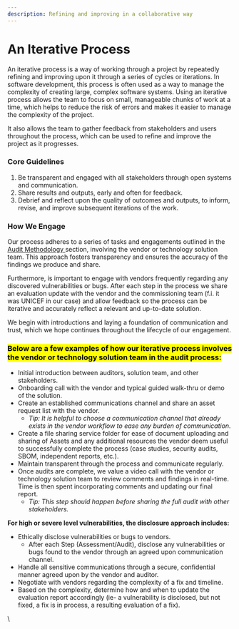 ```yaml
---
description: Refining and improving in a collaborative way
---
```


# An Iterative Process

An iterative process is a way of working through a project by repeatedly refining and improving upon it through a series of cycles or iterations. In software development, this process is often used as a way to manage the complexity of creating large, complex software systems. Using an iterative process allows the team to focus on small, manageable chunks of work at a time, which helps to reduce the risk of errors and makes it easier to manage the complexity of the project.

It also allows the team to gather feedback from stakeholders and users throughout the process, which can be used to refine and improve the project as it progresses.&#x20;

### Core Guidelines

1. Be transparent and engaged with all stakeholders through open systems and communication.
2. Share results and outputs, early and often for feedback.
3. Debrief and reflect upon the quality of outcomes and outputs, to inform, revise, and improve subsequent iterations of the work.

### How We Engage&#x20;

Our process adheres to a series of tasks and engagements outlined in the [Audit Methodology ](audit-components-steps-and-timeline/)section, involving the vendor or technology solution team. This approach fosters transparency and ensures the accuracy of the findings we produce and share.

Furthermore, is important to engage with vendors frequently regarding any discovered vulnerabilities or bugs. After each step in the process we share an evaluation update with the vendor and the commissioning team (f.i. it was UNICEF in our case) and allow feedback so the process can be iterative and accurately reflect a relevant and up-to-date solution.&#x20;

We begin with introductions and laying a foundation of communication and trust, which we hope continues throughout the lifecycle of our engagement.&#x20;

### <mark style="background-color:yellow;">**Below are a few examples of how our iterative process involves the vendor or technology solution team in the audit process:**</mark> &#x20;

* Initial introduction between auditors, solution team, and other stakeholders.
* Onboarding call with the vendor and typical guided walk-thru or demo of the solution.
* Create an established communications channel and share an asset request list with the vendor.
  * _Tip: It is helpful to choose a communication channel that already exists in the vendor workflow to ease any burden of communication._
* &#x20;Create a file sharing service folder for ease of document uploading and sharing of Assets and any additional resources the vendor deem useful to successfully complete the process (case studies, security audits, SBOM, independent reports, etc.).
* Maintain transparent through the process and communicate regularly.&#x20;
* Once audits are complete, we value a video call with the vendor or technology solution team to review comments and findings in real-time. Time is then spent incorporating comments and updating our final report.
  * _Tip: This step should happen before sharing the full audit with other stakeholders._&#x20;

**For high or severe level vulnerabilities, the disclosure approach includes:**&#x20;

* Ethically disclose vulnerabilities or bugs to vendors.
  * After each Step (Assessment/Audit), disclose any vulnerabilities or bugs found to the vendor through an agreed upon communication channel.
* Handle all sensitive communications through a secure, confidential manner agreed upon by the vendor and auditor.
* Negotiate with vendors regarding the complexity of a fix and timeline.
* Based on the complexity, determine how and when to update the evaluation report accordingly (ie- a vulnerability is disclosed, but not fixed, a fix is in process, a resulting evaluation of a fix).

\


